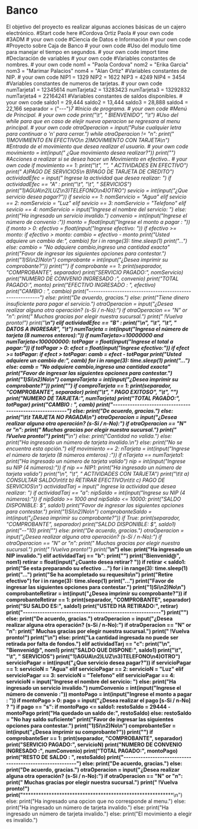 # Banco
El objetivo del proyecto es realizar algunas acciones básicas de un cajero electrónico.
#Start code here
#Cordova Ortiz Paola # your own code
#3ADM # your own code
#Ciencia de Datos e Información # your own code
#Proyecto sobre Caja de Banco # your own code
#Uso del modulo time para manejar el tiempo en segundos. # your own code
import time
#Declaración de variables # your own code
#Variables constantes de nombres. # your own code
nom1 = "Paola Cordova"
nom2 = "Erika Garcia"
nom3 = "Marimar Palacios"
nom4 = "Alan Ortiz"
#Variables constantes de NIP. # your own code
NIP1 = 1329
NIP2 = 1622
NIP3 = 4249
NIP4 = 3454
#Variables constantes de numeros de tarjetas. # your own code
numTarjeta1 = 12345614
numTarjeta2 = 13283423
numTarjeta3 = 13292832
numTarjeta4 = 22164241
#Variables constantes de saldos disponibles. # your own code
saldo1 = 29,444
saldo2 = 13,444
saldo3 = 28,888
saldo4 = 22,166
separador = ("---")*7
#Inicio de programa.  # your own code
#Menú de Principal.  # your own code
print("\t", "            BIENVENIDO", "\t")
#Uso del while para que en caso de elejir  *nueva operacion*  se regresara al menu principal. # your own code
otraOperacion = input("Pulse cualquier letra para continuar o 'n' para cerrar.")
while otraOperacion != "n":
  print("              1)MOVIMIENTO EN EFECTIVO\n              2)MOVIMIENTO CON TARJETA\n")
  #Entrada de el movimiento que desea realizar el usuario. # your own code
  movimiento = int(input("           ¿Que movimiento desea realizar?"))
  print("")
  #Acciones a realizar si se desea hacer un Movimiento en efectivo.. # your own code
  if movimiento == 1:
    print("\t", "", "     ACTIVIDADES EN EFECTIVO")
    print("                 A)PAGO DE SERVICIOS\n             B)PAGO DE TARJETA DE CREDITO")
    actividadEfec = input("        Ingrese la actividad que desea realizar: ")
    if actividadEfec == "A" :
      print("\t", "\t", "      SERVICIOS")
      print("1)AGUA\n2)LUZ\n3)TELEFONO\n4)OTRO")
      sevicio = int(input("¿Que servicio desea pagar?"))
      if sevicio == 1:
        nomServicio = "Agua"
      elif sevicio == 2:
        nomServicio = "Luz"
      elif sevicio == 3:
        nomServicio = "Telefono"
      elif sevicio == 4:
        nomServicio = input("Ingrese el nombre del servicio: ")
      else:
        print("Ha ingresado un servicio invalido.")
      convenio = int(input("Ingrese el número de convenio :"))
      monto = float(input("Ingrese el monto a pagar : "))
      if monto > 0:
        efectivo = float(input("Ingrese efectivo: "))
        if efectivo >= monto:
          if efectivo > monto:
            cambio = efectivo - monto
            print("Usted adquiere un cambio de:", cambio)
            for i in range(3):
              time.sleep(1)
              print("...")
          else:
            cambio = "No adquiere cambio,ingreso una cantidad exacta"
          print("Favor de ingresar las siguientes opciones para contestar.")
          print("1)Si\n2)No\n")
          comprobante = int(input("¿Desea imprimir su comprobante?"))
          print("")
          if comprobante == 1:
            print(separador, "COMPROBANTE", separador)
            print("SERVICIO PAGADO:", nomServicio)
            print("NUMERO DE CONVENIO INGRESADO :", convenio)
            print("TOTAL PAGADO:", monto)
            print("EFECTIVO INGRESADO : ", efectivo)
            print("CAMBIO : ", cambio)
            print("---------------------------------------------------------")
          else:
            print("De avuerdo, gracias.")
        else:
          print("Tiene dinero insuficiente para pagar el servicio.")
        otraOperacion = input("¿Desea realizar alguna otra operación? (s-Si / n-No):")
        if otraOperacion == "N" or "n":
          print("        Muchas gracias por elegir nuestra sucursal.")
          print("                     !Vuelva pronto!")
          print("************************************************************\n")
    elif actividadEfec == "B" :
      print("\n", "\t", "\t", "  DATOS A INGRESAR", "\t")
      numTarjeta = int(input("Ingresa el número de tarjeta (8 numeros enteros):"))
      if numTarjeta>=10000000 and numTarjeta<100000000:
        totPagar = float(input("Ingrese el total a pagar:"))
        if totPagar > 0:
          efect = float(input("Ingrese efectivo:"))
          if efect >= totPagar:
            if efect > totPagar:
              camb = efect - totPagar
              print("Usted adquiere un cambio de:", camb)
              for i in range(3):
                time.sleep(1)
                print("...")
            else:
              camb = "No adquiere cambio,ingreso una cantidad exacta"
            print("Favor de ingresar las siguientes opciones para contestar.")
            print("1)Si\n2)No\n")
            comproTarjeta = int(input("¿Desea imprimir su comprobante?"))
            print("")
            if comproTarjeta == 1:
              print(separador, "COMPROBANTE", separador)
              print("\t", "             PAGO EXITOSO", "\t", "")
              print("NUMERO DE TARJETA:", numTarjeta)
              print("TOTAL PAGADO:", totPagar)
              print("CAMBIO : ", camb)
              print("---------------------------------------------------------")
            else:
              print("De acuerdo, gracias.")
          else:
            print("\t\t    TARJETA NO PAGADA\n")
          otraOperacion = input("¿Desea realizar alguna otra operación? (s-Si / n-No):")
          if otraOperacion == "N" or "n":
            print("        Muchas gracias por elegir nuestra sucursal.")
            print("                     !Vuelva pronto!")
            print("************************************************************\n")
        else:
          print("Cantidad no valida.")
      else:
        print("Ha ingresado un número de tarjeta invalido.\n")
    else:
      print("No se encuentra esta opción.")
  elif movimiento == 2:
    nTarjeta = int(input("Ingrese el número de tarjeta (8 números emteros) :"))
    if nTarjeta == numTarjeta1:
      print("Ha ingresado un número de tarjeta valido")
      nip = int(input("Ingrese su NIP (4 números):"))
      if nip == NIP1:
        print("Ha ingresado un número de tarjeta valido")
        print("\n", "\t", "       ACTIVIDADES CON TARJETA")
        print("\t\t  a) CONSULTAR SALDO\n\t\t  b) RETIRAR EFECTIVO\n\t\t  c) PAGO DE SERVICIOS\n")
        actividadTarj = input("        Ingrese la actividad que desea realizar: ")
        if actividadTarj == "a":
          nipSaldo = int(input("Ingrese su NIP (4 números):"))
          if nipSaldo >= 1000 and nipSaldo <= 10000:
            print("SALDO DISPONIBLE: $", saldo1)
            print("Favor de ingresar las siguientes opciones para contestar.")
            print("1)Si\n2)No\n")
            comprobanteSaldo = int(input("¿Desea imprimir su comprobante?"))
            if True:
              print(separador, "COMPROBANTE", separador)
              print("SALDO DISPONIBLE: $", saldo1)
              print("-_-_"*10)
              print("")
            else:
              print("De acuerdo, gracias.")
            otraOperacion = input("¿Desea realizar alguna otra operación? (s-Si / n-No):")
            if otraOperacion == "N" or "n":
              print("        Muchas gracias por elegir nuestra sucursal.")
              print("                     !Vuelva pronto!")
              print("************************************************************\n")
          else:
            print("Ha ingresado un NIP invalido.")
        elif actividadTarj == "b":
          print("")
          print("Bienvenid@", nom1)
          retirar = float(input("¿Cuanto desea retirar? "))
          if retirar < saldo1:
            print("Se esta preparando su efectivo ...")
            for i in range(3):
              time.sleep(1)
              print("...")
            print("Se ha acompletado su requesito\n")
            print("Retire efectivo")
            for i in range(3):
              time.sleep(1)
              print("...")
            print("Favor de ingresar las siguientes opciones para contestar.")
            print("1)Si\n2)No\n")
            comprobanteRetirar = int(input("¿Desea imprimir su comprobante?"))
            if comprobanteRetirar == 1:
              print(separador, "COMPROBANTE", separador)
              print("SU SALDO ES:", saldo1)
              print("USTED HA RETIRADO:", retirar)
              print("---------------------------------------------------------")
              print("")
            else:
              print("De acuerdo, gracias.")
            otraOperacion = input("¿Desea realizar alguna otra operación? (s-Si / n-No):")
            if otraOperacion == "N" or "n":
              print("        Muchas gracias por elegir nuestra sucursal.")
              print("                     !Vuelva pronto!")
              print("************************************************************\n")
          else:
            print("La cantidad ingresada no puede ser retirada por falta de fondos.")
        elif actividadTarj == "c":
          print("\n", "Bienvenid@", nom1)
          print("SALDO QUE DISPONE:", saldo1)
          print("\t", "\t", "       SERVICIOS")
          print("1)AGUA\n2)LUZ\n3)TELEFONO\n4)OTRO")
          servicioPagar = int(input("¿Que servicio desea pagar?"))
          if servicioPagar == 1:
            servicioN = "Agua"
          elif servicioPagar == 2:
            servicioN = "Luz"
          elif servicioPagar == 3:
            servicioN = "Telefono"
          elif servicioPagar == 4:
            servicioN = input("Ingrese el nombre del servicio: ")
          else:
            print("Ha ingresado un servicio invalido.")
          numConvenio = int(input("Ingrese el número de convenio :"))
          montoPago = int(input("Ingrese el monto a pagar : "))
          if montoPago > 0:
            pago = input("¿Desea realizar el pago [s-Si / n-No] ? ")
            if pago == "s":
              if montoPago <= saldo1:
                restoSaldo = 29444 - montoPago
                print("Ha quedado un saldo de:", restoSaldo)
              else:
                restoSaldo = "No hay saldo suficiente"
              print("Favor de ingresar las siguientes opciones para contestar.")
              print("1)Si\n2)No\n")
              comprobanteSer = int(input("¿Desea imprimir su comprobante?"))
              print("")
              if comprobanteSer == 1:
                print(separador, "COMPROBANTE", separador)
                print("SERVICIO PAGADO:", servicioN)
                print("NUMERO DE CONVENIO INGRESADO :", numConvenio)
                print("TOTAL PAGADO:", montoPago)
                print("RESTO DE SALDO : ", restoSaldo)
                print("---------------------------------------------------------")
              else:
                print("De acuerdo, gracias.")
            else:
              print("De acuerdo, gracias.")
            otraOperacion = input("¿Desea realizar alguna otra operación? (s-Si / n-No):")
            if otraOperacion == "N" or "n":
              print("        Muchas gracias por elegir nuestra sucursal.")
              print("                     !Vuelva pronto!")
              print("************************************************************\n")
        else:
          print("Ha ingresado una opcion que no corresponde al menu.")
      else:
        print("Ha ingresado un número de tarjeta invalido.")
    else:
      print("Ha ingresado un número de tarjeta invalido.")
  else:
    print("El movimiento a elegir es invalido.")
